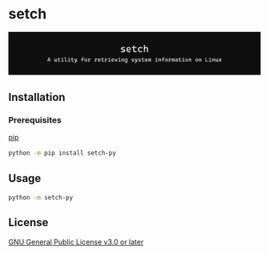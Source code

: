 # setch

![banner](https://raw.githubusercontent.com/mentiferous/setch/refs/heads/main/assets/images/banner.svg)

## Installation

### Prerequisites

[pip](https://pip.pypa.io/en/stable/installation/)

```sh
python -m pip install setch-py
```

## Usage

```sh
python -m setch-py
```

## License

[GNU General Public License v3.0 or later](https://github.com/mentiferous/setch/blob/main/LICENSE)
